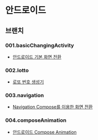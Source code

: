 # 안드로이드 


## 브랜치

### 001.basicChangingActivity

- [안드로이드 기본 화면 전환](https://github.com/21dbwls12/DevelopAnything/tree/001.basicChangingActivity)

### 002.lotto

- [로또 번호 생성기](https://github.com/21dbwls12/DevelopAnything/tree/002.lotto)

### 003.navigation

- [Navigation Compose를 이용한 화면 전환](https://github.com/21dbwls12/DevelopAnything/tree/003.navigation)

### 004.composeAnimation

- [안드로이드 Compose Animation](https://github.com/21dbwls12/DevelopAnything/tree/004.composeAnimation)
